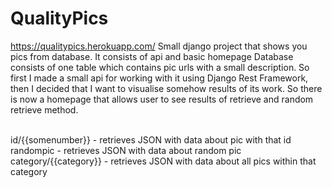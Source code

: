 # QualityPics
https://qualitypics.herokuapp.com/
Small django project that shows you pics from database. It consists of api and basic homepage 
Database consists of one table which contains pic urls with a small description.
So first I made a small api for working with it using Django Rest Framework,
then I decided that I want to visualise somehow results of its work. So there is now a homepage that allows user to see results of retrieve and random retrieve method.

<br>
                                id/{{somenumber}} - retrieves JSON with data about pic with that id <br>
                                randompic - retrieves JSON with data about random pic <br>
                                category/{{category}} - retrieves JSON with data about all pics within that category
   
